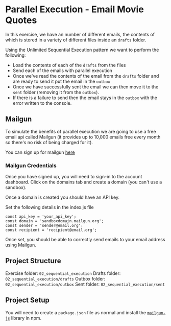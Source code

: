 # Parallel Execution - Email Movie Quotes

In this exercise, we have an number of different emails, the contents of which is stored in a variety of different files inside an `drafts` folder. 

Using the Unlimited Sequential Execution pattern we want to perform the following:

* Load the contents of each of the `drafts` from the files
* Send each of the emails with parallel execution
* Once we've read the contents of the email from the `drafts` folder and are ready to send it put the email in the `outbox`
* Once we have successfully sent the email we can then move it to the `sent` folder (removing it from the `outbox`).
* If there is a failure to send then the email stays in the `outbox` with the error written to the console.

## Mailgun

To simulate the benefits of parallel execution we are going to use a free email api called Mailgun (it provides up to 10,000 emails free every month so there's no risk of being charged for it).

You can sign up for mailgun [here](https://signup.mailgun.com/new/signup)

### Mailgun Credentials

Once you have signed up, you will need to sign-in to the account dashboard.
Click on the domains tab and create a domain (you can't use a sandbox).

Once a domain is created you should have an API key.

Set the following details in the index.js file

```$javascript
const api_key = 'your_api_key';
const domain = 'sandboxdomain.mailgun.org';
const sender = 'sender@email.org';
const recipient = 'recipient@email.org';
```

Once set, you should be able to correctly send emails to your email address using Mailgun.

## Project Structure

Exercise folder: `02_sequential_execution`
Drafts folder: `02_sequential_execution/drafts`
Outbox folder: `02_sequential_execution/outbox`
Sent folder: `02_sequential_execution/sent`

## Project Setup

You will need to create a `package.json` file as normal and install the [`mailgun-js`](https://www.npmjs.com/package/mailgun-js) library in npm.



